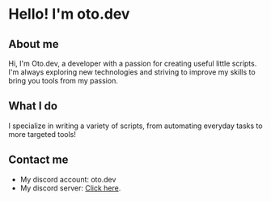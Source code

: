 # Hello! I'm oto.dev

## About me

Hi, I'm Oto.dev, a developer with a passion for creating useful little scripts. I'm always exploring new technologies and striving to improve my skills to bring you tools from my passion.

## What I do

I specialize in writing a variety of scripts, from automating everyday tasks to more targeted tools!

## Contact me

- My discord account: oto.dev
- My discord server: [Click here](https://discord.gg/NUuXqpGxqa).
